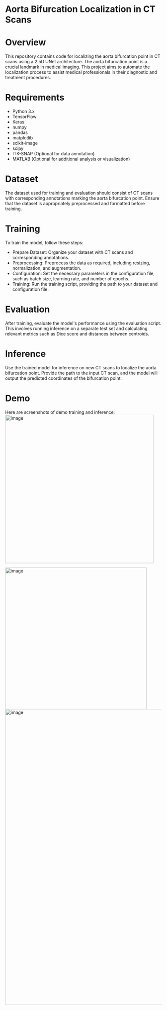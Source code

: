 # Aorta Bifurcation Localization in CT Scans

# Overview
This repository contains code for localizing the aorta bifurcation point in CT scans using a 2.5D UNet architecture. The aorta bifurcation point is a crucial landmark in medical imaging. This project aims to automate the localization process to assist medical professionals in their diagnostic and treatment procedures.

# Requirements 
* Python 3.x
* TensorFlow
* Keras
* numpy
* pandas
* matplotlib
* scikit-image
* scipy
* ITK-SNAP (Optional for data annotation)
* MATLAB (Optional for additional analysis or visualization)

# Dataset
The dataset used for training and evaluation should consist of CT scans with corresponding annotations marking the aorta bifurcation point. Ensure that the dataset is appropriately preprocessed and formatted before training.

# Training
To train the model, follow these steps:
* Prepare Dataset: Organize your dataset with CT scans and corresponding annotations.
* Preprocessing: Preprocess the data as required, including resizing, normalization, and augmentation.
* Configuration: Set the necessary parameters in the configuration file, such as batch size, learning rate, and number of epochs.
* Training: Run the training script, providing the path to your dataset and configuration file.

# Evaluation
After training, evaluate the model's performance using the evaluation script. This involves running inference on a separate test set and calculating relevant metrics such as Dice score and distances between centroids.

# Inference
Use the trained model for inference on new CT scans to localize the aorta bifurcation point. Provide the path to the input CT scan, and the model will output the predicted coordinates of the bifurcation point.

# Demo
Here are screenshots of demo training and inference:
<img width="477" alt="image" src="https://github.com/toan-ly/Aorta-Bifurcation-Localizer/assets/104543062/bac6b5b2-2c9d-4966-8347-492678b9b70b">

<img width="455" alt="image" src="https://github.com/toan-ly/Aorta-Bifurcation-Localizer/assets/104543062/de165901-cfb3-4c74-969e-26be9b09ad7f">

<img width="951" alt="image" src="https://github.com/toan-ly/Aorta-Bifurcation-Localizer/assets/104543062/df290374-8b80-4e29-a0c3-5c3c9f25ed08">
